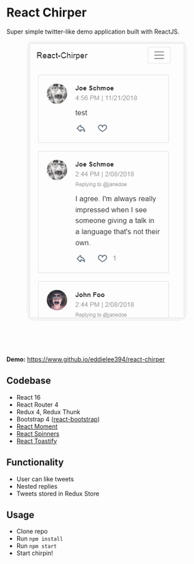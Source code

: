# React Chirper
Super simple twitter-like demo application built with ReactJS.    

![](docs/screenshots/react_chirper.gif)

**Demo:** https://www.github.io/eddielee394/react-chirper

## Codebase
- React 16
- React Router 4
- Redux 4, Redux Thunk
- Bootstrap 4 ([react-bootstrap](https://github.com/react-bootstrap/react-bootstrap))
- [React Moment](https://github.com/headzoo/react-moment)
- [React Spinners](https://github.com/davidhu2000/react-spinners)
- [React Toastify](https://github.com/fkhadra/react-toastify)

## Functionality
- User can like tweets
- Nested replies
- Tweets stored in Redux Store

## Usage
- Clone repo
- Run `npm install`
- Run `npm start`
- Start chirpin! 